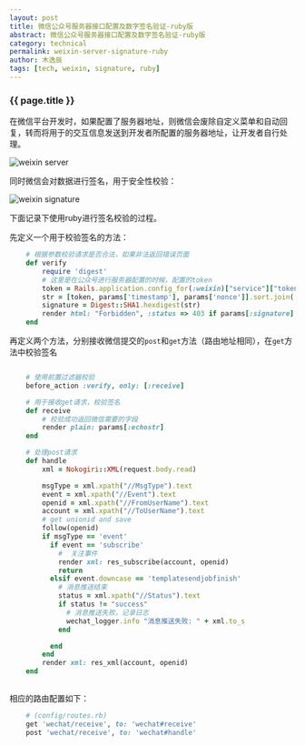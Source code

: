 ```yaml
---
layout: post
title: 微信公众号服务器接口配置及数字签名验证-ruby版
abstract: 微信公众号服务器接口配置及数字签名验证-ruby版
category: technical
permalink: weixin-server-signature-ruby
author: 木逸辰
tags: [tech, weixin, signature, ruby]
---
```


### {{ page.title }}

在微信平台开发时，如果配置了服务器地址，则微信会废除自定义菜单和自动回复，转而将用于的交互信息发送到开发者所配置的服务器地址，让开发者自行处理。

![weixin server](/assets/images/2019-05-06-wexin-server-url.png)


同时微信会对数据进行签名，用于安全性校验：

![weixin signature](/assets/images/2019-05-06-wexin-signature.jpg)

下面记录下使用ruby进行签名校验的过程。

先定义一个用于校验签名的方法：

```ruby
    # 根据参数校验请求是否合法，如果非法返回错误页面
    def verify
        require 'digest'
        # 这里是在公众号进行服务器配置的时候，配置的token
        token = Rails.application.config_for(:weixin)["service"]["token"]
        str = [token, params['timestamp'], params['nonce']].sort.join('')
        signature = Digest::SHA1.hexdigest(str)
        render html: "Forbidden", :status => 403 if params[:signature] != signature
    end
```

再定义两个方法，分别接收微信提交的`post`和`get`方法（路由地址相同），在`get`方法中校验签名

```ruby

    # 使用前置过滤器校验
    before_action :verify, only: [:receive]

    # 用于接收get请求，校验签名
    def receive
        # 校验成功返回微信需要的字段
        render plain: params[:echostr]
    end

    # 处理post请求
    def handle
        xml = Nokogiri::XML(request.body.read)

        msgType = xml.xpath("//MsgType").text
        event = xml.xpath("//Event").text
        openid = xml.xpath("//FromUserName").text
        account = xml.xpath("//ToUserName").text
        # get unionid and save
        follow(openid)
        if msgType == 'event'
          if event == 'subscribe'
            #  关注事件
            render xml: res_subscribe(account, openid)
            return
          elsif event.downcase == 'templatesendjobfinish'
            # 消息推送结束
            status = xml.xpath("//Status").text
            if status != "success"
              # 消息推送失败，记录日志
              wechat_logger.info "消息推送失败: " + xml.to_s
            end

          end
        end
        render xml: res_xml(account, openid)
    end
    
```

相应的路由配置如下：

```ruby
    # (config/routes.rb)
    get 'wechat/receive', to: 'wechat#receive'
    post 'wechat/receive', to: 'wechat#handle'
```


